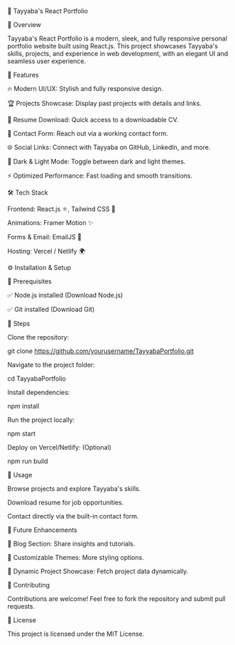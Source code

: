 🌟 Tayyaba's React Portfolio

🚀 Overview

Tayyaba's React Portfolio is a modern, sleek, and fully responsive personal portfolio website built using React.js. This project showcases Tayyaba's skills, projects, and experience in web development, with an elegant UI and seamless user experience.

🎨 Features

🔥 Modern UI/UX: Stylish and fully responsive design.

🏆 Projects Showcase: Display past projects with details and links.

📜 Resume Download: Quick access to a downloadable CV.

💌 Contact Form: Reach out via a working contact form.

🌐 Social Links: Connect with Tayyaba on GitHub, LinkedIn, and more.

🎯 Dark & Light Mode: Toggle between dark and light themes.

⚡ Optimized Performance: Fast loading and smooth transitions.

🛠️ Tech Stack

Frontend: React.js ⚛️, Tailwind CSS 🎨

Animations: Framer Motion ✨

Forms & Email: EmailJS 📧

Hosting: Vercel / Netlify 🌍

⚙️ Installation & Setup

📌 Prerequisites

✅ Node.js installed (Download Node.js)

✅ Git installed (Download Git)

📝 Steps

Clone the repository:

git clone https://github.com/yourusername/TayyabaPortfolio.git

Navigate to the project folder:

cd TayyabaPortfolio

Install dependencies:

npm install

Run the project locally:

npm start

Deploy on Vercel/Netlify: (Optional)

npm run build

🎯 Usage

Browse projects and explore Tayyaba's skills.

Download resume for job opportunities.

Contact directly via the built-in contact form.

🔮 Future Enhancements

🌟 Blog Section: Share insights and tutorials.

🎨 Customizable Themes: More styling options.

🚀 Dynamic Project Showcase: Fetch project data dynamically.

🤝 Contributing

Contributions are welcome! Feel free to fork the repository and submit pull requests.

📜 License

This project is licensed under the MIT License.

